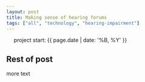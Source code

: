 ```yaml
---
layout: post
title: Making sense of hearing forums
tags: ["all", "technology", "hearing-impairment"]
---
```

&nbsp;&nbsp;&nbsp;&nbsp; project start: {{ page.date | date: '%B, %Y' }}
<!--more-->

## Rest of post
more text
